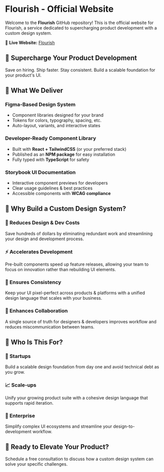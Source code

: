 # Flourish - Official Website

Welcome to the **Flourish** GitHub repository! This is the official website for Flourish, a service dedicated to supercharging product development with a custom design system.

🔗 **Live Website:** [Flourish](https://theflourish.vercel.app/)

## 🚀 Supercharge Your Product Development
Save on hiring. Ship faster. Stay consistent. Build a scalable foundation for your product's UI.


## 🎨 What We Deliver

### **Figma-Based Design System**
- Component libraries designed for your brand
- Tokens for colors, typography, spacing, etc.
- Auto-layout, variants, and interactive states

### **Developer-Ready Component Library**
- Built with **React + TailwindCSS** (or your preferred stack)
- Published as an **NPM package** for easy installation
- Fully typed with **TypeScript** for safety

### **Storybook UI Documentation**
- Interactive component previews for developers
- Clear usage guidelines & best practices
- Accessible components with **WCAG compliance**

## 🎯 Why Build a Custom Design System?

### **🚀 Reduces Design & Dev Costs**
Save hundreds of dollars by eliminating redundant work and streamlining your design and development process.

### **⚡ Accelerates Development**
Pre-built components speed up feature releases, allowing your team to focus on innovation rather than rebuilding UI elements.

### **🎨 Ensures Consistency**
Keep your UI pixel-perfect across products & platforms with a unified design language that scales with your business.

### **🤝 Enhances Collaboration**
A single source of truth for designers & developers improves workflow and reduces miscommunication between teams.

## 👥 Who Is This For?

### **🚀 Startups**
Build a scalable design foundation from day one and avoid technical debt as you grow.

### **📈 Scale-ups**
Unify your growing product suite with a cohesive design language that supports rapid iteration.

### **🏢 Enterprise**
Simplify complex UI ecosystems and streamline your design-to-development workflow.

## 🎯 Ready to Elevate Your Product?
Schedule a free consultation to discuss how a custom design system can solve your specific challenges.
